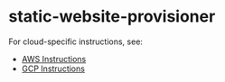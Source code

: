 # static-website-provisioner

For cloud-specific instructions, see:

* [AWS Instructions](aws/README.md)
* [GCP Instructions](gcp/README.md)

